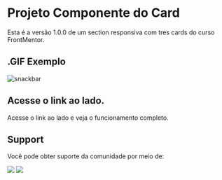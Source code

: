 # Projeto Componente do Card
Esta é a versão 1.0.0 de um section responsiva com tres cards do curso  FrontMentor.
## .GIF Exemplo
![snackbar](https://github.com/juniornsantos/card_componet/blob/main/gif001.gif)

## Acesse o link ao lado.
Acesse o link ao lado e veja o funcionamento completo.

## Support
Você pode obter suporte da comunidade por meio de:

<a href = "https://api.whatsapp.com/send?phone=5588998686890"><img src="https://img.shields.io/badge/WhatsApp-25D366?style=for-the-badge&logo=whatsapp&logoColor=white" target="_blank"></a>
<a href = "https://t.me/JuniorNogueira"><img src="https://img.shields.io/badge/Telegram-2CA5E0?style=for-the-badge&logo=telegram&logoColor=white" target="_blank"></a>